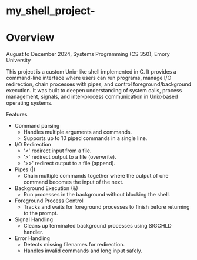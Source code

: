 # my_shell_project-

# Overview

August to December 2024, Systems Programming (CS 350), Emory University 

This project is a custom Unix-like shell implemented in C. It provides a command-line interface where users can run programs, manage I/O redirection, chain processes with pipes, and control foreground/background execution. It was built to deepen understanding of system calls, process management, signals, and inter-process communication in Unix-based operating systems.

Features
- Command parsing
  - Handles multiple arguments and commands.
  - Supports up to 10 piped commands in a single line.
- I/O Redirection
  - '<' redirect input from a file.
  - '>' redirect output to a file (overwrite).
  - '>>' redirect output to a file (append).
- Pipes (|)
  - Chain multiple commands together where the output of one command becomes the input of the next.
- Background Execution (&)
  - Run processes in the background without blocking the shell.
- Foreground Process Control
  - Tracks and waits for foreground processes to finish before returning to the prompt.
- Signal Handling
  - Cleans up terminated background processes using SIGCHLD handler.
- Error Handling
  - Detects missing filenames for redirection.
  - Handles invalid commands and long input safely.
